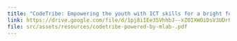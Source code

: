 ```yaml
---
title: "CodeTribe: Empowering the youth with ICT skills for a bright future."
link: https://drive.google.com/file/d/1pj8iIEe35VhhbJ--xZ0IXWOiDsV3UDrP/preview
file: src/assets/resources/codetribe-powered-by-mlab-.pdf
---
```


